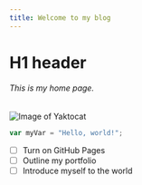 ```yaml
---
title: Welcome to my blog
---
```

# H1 header
###### This is my home page.


![Image of Yaktocat](https://octodex.github.com/images/yaktocat.png)




``` javascript
var myVar = "Hello, world!";
```
- [ ] Turn on GitHub Pages
- [ ] Outline my portfolio
- [ ] Introduce myself to the world
